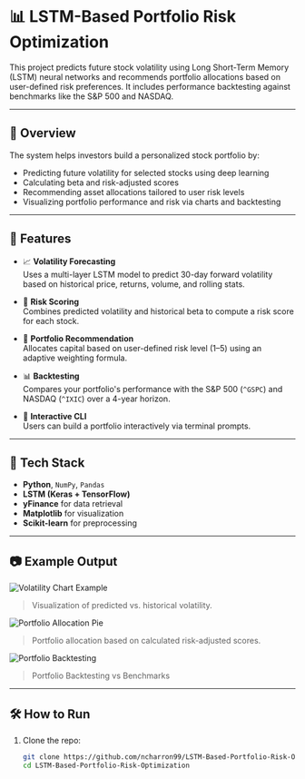 # 📊 LSTM-Based Portfolio Risk Optimization

This project predicts future stock volatility using Long Short-Term Memory (LSTM) neural networks and recommends portfolio allocations based on user-defined risk preferences. It includes performance backtesting against benchmarks like the S&P 500 and NASDAQ.

---

## 🚀 Overview

The system helps investors build a personalized stock portfolio by:
- Predicting future volatility for selected stocks using deep learning
- Calculating beta and risk-adjusted scores
- Recommending asset allocations tailored to user risk levels
- Visualizing portfolio performance and risk via charts and backtesting

---

## 🧠 Features

- 📈 **Volatility Forecasting**  
  Uses a multi-layer LSTM model to predict 30-day forward volatility based on historical price, returns, volume, and rolling stats.

- 🧮 **Risk Scoring**  
  Combines predicted volatility and historical beta to compute a risk score for each stock.

- 🎯 **Portfolio Recommendation**  
  Allocates capital based on user-defined risk level (1–5) using an adaptive weighting formula.

- 📊 **Backtesting**  
  Compares your portfolio's performance with the S&P 500 (`^GSPC`) and NASDAQ (`^IXIC`) over a 4-year horizon.

- 📎 **Interactive CLI**  
  Users can build a portfolio interactively via terminal prompts.

---

## 🧰 Tech Stack

- **Python**, `NumPy`, `Pandas`
- **LSTM (Keras + TensorFlow)**
- **yFinance** for data retrieval
- **Matplotlib** for visualization
- **Scikit-learn** for preprocessing

---

## 📷 Example Output

![Volatility Chart Example](<img width="987" alt="Image" src="https://github.com/user-attachments/assets/d2bc50ca-54ce-4841-b1cf-f95b748ae7d2" />)
> Visualization of predicted vs. historical volatility.

![Portfolio Allocation Pie](<img width="678" alt="Image" src="https://github.com/user-attachments/assets/dd934d89-45d9-40db-a721-3a602b56ac85" />)
> Portfolio allocation based on calculated risk-adjusted scores.

![Portfolio Backtesting](<img width="1188" alt="Image" src="https://github.com/user-attachments/assets/9abc5371-a98a-4f96-93c9-0fba468f128c" />)
> Portfolio Backtesting vs Benchmarks

---

## 🛠 How to Run

1. Clone the repo:
   ```bash
   git clone https://github.com/ncharron99/LSTM-Based-Portfolio-Risk-Optimization.git
   cd LSTM-Based-Portfolio-Risk-Optimization
